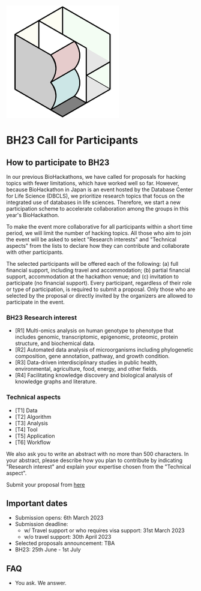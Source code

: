 <img src="./images/biohackathon.png" width="300" height="300">

# BH23 Call for Participants

## How to participate to BH23

In our previous BioHackathons, we have called for proposals for hacking topics with fewer limitations, which have worked well so far. However, because BioHackathon in Japan is an event hosted by the Database Center for Life Science (DBCLS), we prioritize research topics that focus on the integrated use of databases in life sciences. Therefore, we start a new participation scheme to accelerate collaboration among the groups in this year's BioHackathon.

To make the event more collaborative for all participants within a short time period, we will limit the number of hacking topics. All those who aim to join the event will be asked to select "Research interests" and "Technical aspects" from the lists to declare how they can contribute and collaborate with other participants.

The selected participants will be offered each of the following: (a) full financial support, including travel and accommodation; (b) partial financial support, accommodation at the hackathon venue; and (c) invitation to participate (no financial support). Every participant, regardless of their role or type of participation, is required to submit a proposal. Only those who are selected by the proposal or directly invited by the organizers are allowed to participate in the event.

### BH23 Research interest

- [R1] Multi-omics analysis on human genotype to phenotype that includes genomic, transcriptomic, epigenomic, proteomic, protein structure, and biochemical data.
- [R2] Automated data analysis of microorganisms including phylogenetic composition, gene annotation, pathway, and growth condition.
- [R3] Data-driven interdisciplinary studies in public health, environmental, agriculture, food, energy, and other fields.
- [R4] Facilitating knowledge discovery and biological analysis of knowledge graphs and literature.

### Technical aspects

- [T1] Data
- [T2] Algorithm
- [T3] Analysis
- [T4] Tool
- [T5] Application
- [T6] Workflow

We also ask you to write an abstract with no more than 500 characters. In your abstract, please describe how you plan to contribute by indicating "Research interest" and explain your expertise chosen from the "Technical aspect".

Submit your proposal from [here](https://docs.google.com/forms/d/e/1FAIpQLSfTd8X_QU49lcbJ0ZnqutnjJWhyccSnT5X94MRrqL5Qm56Dhg/viewform)

## Important dates

- Submission opens: 6th March 2023
- Submission deadline:
  - w/ Travel support or who requires visa support: 31st March 2023
  - w/o travel support: 30th April 2023
- Selected proposals announcement: TBA
- BH23: 25th June - 1st July

## FAQ

- You ask. We answer.
